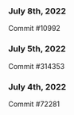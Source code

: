 ### July 8th, 2022

Commit #10992

### July 5th, 2022

Commit #314353


### July 4th, 2022

Commit #72281
